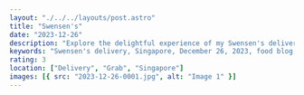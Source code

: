 ```yaml
---
layout: "./../../layouts/post.astro"
title: "Swensen's"
date: "2023-12-26"
description: "Explore the delightful experience of my Swensen's delivery in Singapore on December 26, 2023, as documented on Shiok Ah! Discover the scrumptious details of this delectable food journey."
keywords: "Swensen's delivery, Singapore, December 26, 2023, food blog, Shiok Ah!, dining experience, foodie adventure, delicious delights, culinary exploration, Singaporean cuisine, restaurant delivery, gastronomic journey."
rating: 3
location: ["Delivery", "Grab", "Singapore"]
images: [{ src: "2023-12-26-0001.jpg", alt: "Image 1" }]
---
```

